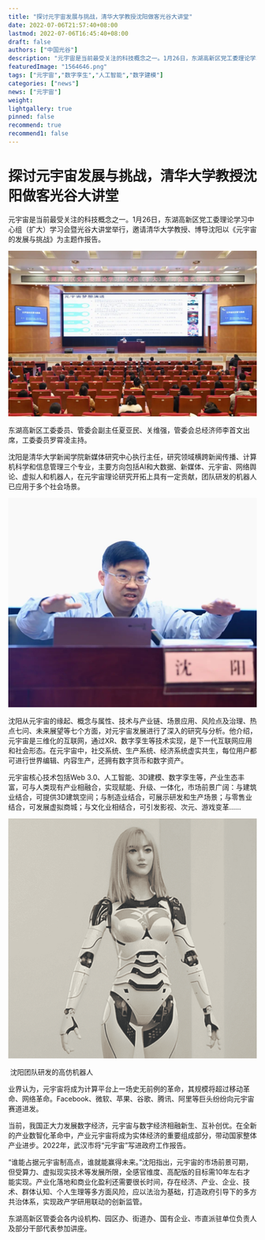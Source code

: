```yaml
---
title: "探讨元宇宙发展与挑战，清华大学教授沈阳做客光谷大讲堂"
date: 2022-07-06T21:57:40+08:00
lastmod: 2022-07-06T16:45:40+08:00
draft: false
authors: ["中国光谷"]
description: "元宇宙是当前最受关注的科技概念之一。1月26日，东湖高新区党工委理论学习中心组（扩大）学习会暨光谷大讲堂举行，邀请清华大学教授、博导沈阳以《元宇宙的发展与挑战》为主题作报告。"
featuredImage: "1564646.png"
tags: ["元宇宙","数字孪生","人工智能","数字建模"]
categories: ["news"]
news: ["元宇宙"]
weight: 
lightgallery: true
pinned: false
recommend: true
recommend1: false
---
```


# 探讨元宇宙发展与挑战，清华大学教授沈阳做客光谷大讲堂



元宇宙是当前最受关注的科技概念之一。1月26日，东湖高新区党工委理论学习中心组（扩大）学习会暨光谷大讲堂举行，邀请清华大学教授、博导沈阳以《元宇宙的发展与挑战》为主题作报告。

![1](W020220127428650386802.jpg)

东湖高新区工委委员、管委会副主任夏亚民、关维强，管委会总经济师李首文出席，工委委员罗霄凌主持。



沈阳是清华大学新闻学院新媒体研究中心执行主任，研究领域横跨新闻传播、计算机科学和信息管理三个专业，主要方向包括AI和大数据、新媒体、元宇宙、网络舆论、虚拟人和机器人，在元宇宙理论研究开拓上具有一定贡献，团队研发的机器人已应用于多个社会场景。

![2](W020220127428651090633.jpg)

沈阳从元宇宙的缘起、概念与属性、技术与产业链、场景应用、风险点及治理、热点七问、未来展望等七个方面，对元宇宙发展进行了深入的研究与分析。他介绍，元宇宙是三维化的互联网，通过XR、数字孪生等技术实现，是下一代互联网应用和社会形态。在元宇宙中，社交系统、生产系统、经济系统虚实共生，每位用户都可进行世界编辑、内容生产，还拥有数字货币和数字资产。



元宇宙核心技术包括Web 3.0、人工智能、3D建模、数字孪生等，产业生态丰富，可与人类现有产业相融合，实现赋能、升级、一体化，市场前景广阔：与建筑业结合，可提供3D建筑空间；与制造业结合，可展示研发和生产场景；与零售业结合，可发展虚拟商城；与文化业相结合，可引发影视、次元、游戏变革……

![3](W020220127428651957916.png)

​                                                                 沈阳团队研发的高仿机器人

业界认为，元宇宙将成为计算平台上一场史无前例的革命，其规模将超过移动革命、网络革命。Facebook、微软、苹果、谷歌、腾讯、阿里等巨头纷纷向元宇宙赛道进发。



当前，我国正大力发展数字经济，元宇宙与数字经济相融新生、互补创优。在全新的产业数智化革命中，产业元宇宙将成为实体经济的重要组成部分，带动国家整体产业进步。2022年，武汉市将“元宇宙”写进政府工作报告。



“谁能占据元宇宙制高点，谁就能赢得未来。”沈阳指出，元宇宙的市场前景可期，但受算力、虚拟现实技术等发展所限，全感官维度、高配版的目标需10年左右才能实现。产业化落地和商业化盈利还需要很长时间，存在经济、产业、企业、技术、群体认知、个人生理等多方面风险，应以法治为基础，打造政府引导下的多方共治体系，实现政产学研用联动的创新监管。



东湖高新区管委会各内设机构、园区办、街道办、国有企业、市直派驻单位负责人及部分干部代表参加讲座。